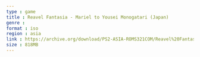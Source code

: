 ```yaml
---
type : game
title : Reavel Fantasia - Mariel to Yousei Monogatari (Japan)
genre : 
format : iso
region : asia
link : https://archive.org/download/PS2-ASIA-ROMS321COM/Reavel%20Fantasia%20-%20Mariel%20to%20Yousei%20Monogatari%20%28Japan%29.7z
size : 818MB
---
```

